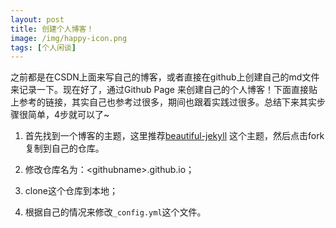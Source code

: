 ```yaml
---
layout: post
title: 创建个人博客！
image: /img/happy-icon.png
tags: [个人闲谈]
---
```


之前都是在CSDN上面来写自己的博客，或者直接在github上创建自己的md文件来记录一下。现在好了，通过Github Page 来创建自己的个人博客！下面直接贴上参考的链接，其实自己也参考过很多，期间也跟着实践过很多。总结下来其实步骤很简单，4步就可以了~

1. 首先找到一个博客的主题，这里推荐[beautiful-jekyll](https://github.com/daattali/beautiful-jekyll) 这个主题，然后点击fork复制到自己的仓库。

2. 修改仓库名为：\<githubname\>.github.io；

3. clone这个仓库到本地；

4. 根据自己的情况来修改`_config.yml`这个文件。